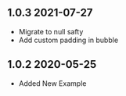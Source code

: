 ## 1.0.3 2021-07-27

* Migrate to null safty
* Add custom padding in bubble 


## 1.0.2 2020-05-25

* Added New Example 
